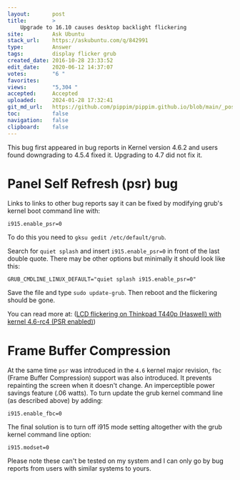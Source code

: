 ```yaml
---
layout:       post
title:        >
    Upgrade to 16.10 causes desktop backlight flickering
site:         Ask Ubuntu
stack_url:    https://askubuntu.com/q/842991
type:         Answer
tags:         display flicker grub
created_date: 2016-10-28 23:33:52
edit_date:    2020-06-12 14:37:07
votes:        "6 "
favorites:    
views:        "5,304 "
accepted:     Accepted
uploaded:     2024-01-28 17:32:41
git_md_url:   https://github.com/pippim/pippim.github.io/blob/main/_posts/2016/2016-10-28-Upgrade-to-16.10-causes-desktop-backlight-flickering.md
toc:          false
navigation:   false
clipboard:    false
---
```


This bug first appeared in bug reports in Kernel version 4.6.2 and users found downgrading to 4.5.4 fixed it. Upgrading to 4.7 did not fix it.

# Panel Self Refresh (psr) bug

Links to links to other bug reports say it can be fixed by modifying grub's kernel boot command line with:

``` 
i915.enable_psr=0
```

To do this you need to `gksu gedit /etc/default/grub`.

Search for `quiet splash` and insert `i915.enable_psr=0` in front of the last double quote. There may be other options but minimally it should look like this:

``` 
GRUB_CMDLINE_LINUX_DEFAULT="quiet splash i915.enable_psr=0"
```

Save the file and type `sudo update-grub`. Then reboot and the flickering should be gone.

You can read more at: ([LCD flickering on Thinkpad T440p (Haswell) with kernel 4.6-rc4 (PSR enabled)][1])

# Frame Buffer Compression

At the same time `psr` was introduced in the `4.6` kernel major revision, `fbc` (Frame Buffer Compression) support was also introduced. It prevents repainting the screen when it doesn't change. An imperceptible power savings feature (.06 watts). To turn update the grub kernel command line (as described above) by adding:

``` 
i915.enable_fbc=0
```

The final solution is to turn off i915 mode setting altogether with the grub kernel command line option:

``` 
i915.modset=0
```

Please note these can't be tested on my system and I can only go by bug reports from users with similar systems to yours.


  [1]: https://bugs.freedesktop.org/show_bug.cgi?id=95176#c28
